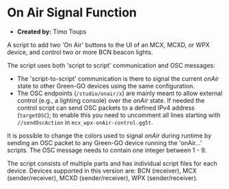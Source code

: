 # On Air Signal Function

- **Created by:** Timo Toups

A script to add two 'On Air' buttons to the UI of an MCX, MCXD, or WPX device, and control two or more BCN beacon lights.

The script uses both 'script to script' communication and OSC messages:

- The 'script-to-script' communication is there to signal the current _onAir_ state to other Green-GO devices using the same configuration.
- The OSC endpoints (`/studio/onair/x`) are mainly meant to allow external control (e.g., a lighting console) over the _onAir_ state. If needed the control script can send OSC packets to a defined IPv4 address (`targetOSC`); to enable this you need to uncomment all lines starting with `//sendOscAction` in `mcx_wpx-onAir-control.gg5t`.

It is possible to change the colors used to signal _onAir_ during runtime by sending an OSC packet to any Green-GO device running the 'onAir...' scripts. The OSC message needs to contain one integer between 1 - 9.

The script consists of multiple parts and has individual script files for each device. Devices supported in this version are: BCN (receiver), MCX (sender/receiver), MCXD (sender/receiver), WPX (sender/receiver).

